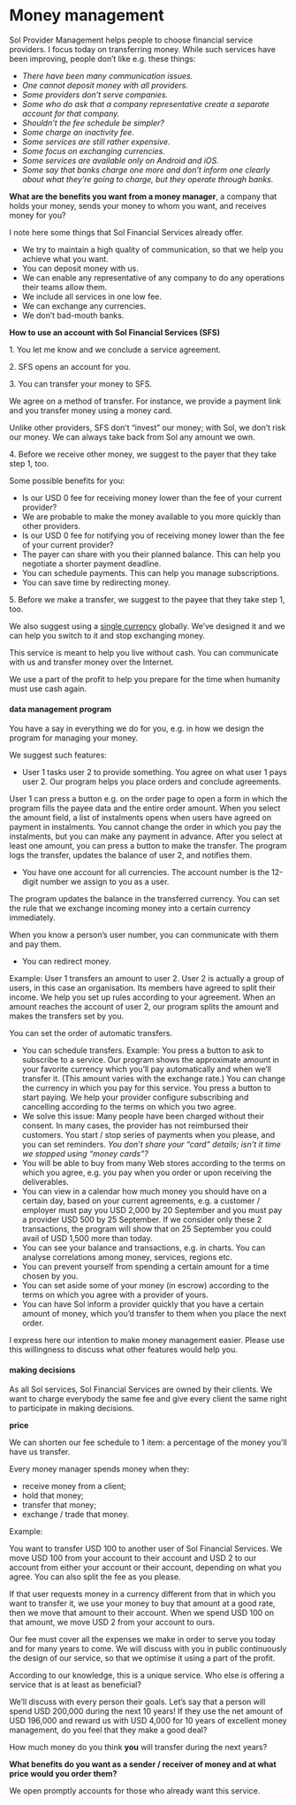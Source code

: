# Money management

Sol Provider Management helps people to choose financial service providers. I focus today on transferring money. While such services have been improving, people don’t like e.g. these things:

*   *There have been many communication issues.*
*   *One cannot deposit money with all providers.*
*   *Some providers don’t serve companies.*
*   *Some who do ask that a company representative create a separate account for that company.*
*   *Shouldn’t the fee schedule be simpler?*
*   *Some charge an inactivity fee.*
*   *Some services are still rather expensive.*
*   *Some focus on exchanging currencies.*
*   *Some services are available only on Android and iOS.*
*   *Some say that banks charge one more and don’t inform one clearly about what they’re going to charge, but they operate through banks.*

**What are the benefits you want from a money manager**, a company that holds your money, sends your money to whom you want, and receives money for you?

I note here some things that Sol Financial Services already offer.

*   We try to maintain a high quality of communication, so that we help you achieve what you want.
*   You can deposit money with us.
*   We can enable any representative of any company to do any operations their teams allow them.
*   We include all services in one low fee.
*   We can exchange any currencies.
*   We don’t bad-mouth banks.

**How to use an account with Sol Financial Services (SFS)**

1\. You let me know and we conclude a service agreement.

2\. SFS opens an account for you.

3\. You can transfer your money to SFS.

We agree on a method of transfer. For instance, we provide a payment link and you transfer money using a money card.

Unlike other providers, SFS don’t “invest” our money; with Sol, we don’t risk our money. We can always take back from Sol any amount we own.

4\. Before we receive other money, we suggest to the payer that they take step 1, too.

Some possible benefits for you:

*   Is our USD 0 fee for receiving money lower than the fee of your current provider?
*   We are probable to make the money available to you more quickly than other providers.
*   Is our USD 0 fee for notifying you of receiving money lower than the fee of your current provider?
*   The payer can share with you their planned balance. This can help you negotiate a shorter payment deadline.
*   You can schedule payments. This can help you manage subscriptions.
*   You can save time by redirecting money.

5\. Before we make a transfer, we suggest to the payee that they take step 1, too.

We also suggest using a [single currency](https://sites.google.com/sol.enterprises/eng/ask-for/money) globally. We’ve designed it and we can help you switch to it and stop exchanging money.

This service is meant to help you live without cash. You can communicate with us and transfer money over the Internet.

We use a part of the profit to help you prepare for the time when humanity must use cash again.

#### **data management program**

You have a say in everything we do for you, e.g. in how we design the program for managing your money.

We suggest such features:

*   User 1 tasks user 2 to provide something. You agree on what user 1 pays user 2. Our program helps you place orders and conclude agreements.

User 1 can press a button e.g. on the order page to open a form in which the program fills the payee data and the entire order amount. When you select the amount field, a list of instalments opens when users have agreed on payment in instalments. You cannot change the order in which you pay the instalments, but you can make any payment in advance. After you select at least one amount, you can press a button to make the transfer. The program logs the transfer, updates the balance of user 2, and notifies them.

*   You have one account for all currencies. The account number is the 12-digit number we assign to you as a user.

The program updates the balance in the transferred currency. You can set the rule that we exchange incoming money into a certain currency immediately.

When you know a person’s user number, you can communicate with them and pay them.

*   You can redirect money.

Example: User 1 transfers an amount to user 2. User 2 is actually a group of users, in this case an organisation. Its members have agreed to split their income. We help you set up rules according to your agreement. When an amount reaches the account of user 2, our program splits the amount and makes the transfers set by you.

You can set the order of automatic transfers.

*   You can schedule transfers. Example: You press a button to ask to subscribe to a service. Our program shows the approximate amount in your favorite currency which you’ll pay automatically and when we’ll transfer it. (This amount varies with the exchange rate.) You can change the currency in which you pay for this service. You press a button to start paying. We help your provider configure subscribing and cancelling according to the terms on which you two agree.
*   We solve this issue: Many people have been charged without their consent. In many cases, the provider has not reimbursed their customers. You start / stop series of payments when you please, and you can set reminders. *You don’t share your “card” details; isn’t it time we stopped using “money cards”?*
*   You will be able to buy from many Web stores according to the terms on which you agree, e.g. you pay when you order or upon receiving the deliverables.
*   You can view in a calendar how much money you should have on a certain day, based on your current agreements, e.g. a customer / employer must pay you USD 2,000 by 20 September and you must pay a provider USD 500 by 25 September. If we consider only these 2 transactions, the program will show that on 25 September you could avail of USD 1,500 more than today.
*   You can see your balance and transactions, e.g. in charts. You can analyse correlations among money, services, regions etc.
*   You can prevent yourself from spending a certain amount for a time chosen by you.
*   You can set aside some of your money (in escrow) according to the terms on which you agree with a provider of yours.
*   You can have Sol inform a provider quickly that you have a certain amount of money, which you’d transfer to them when you place the next order.

I express here our intention to make money management easier. Please use this willingness to discuss what other features would help you.

#### **making decisions**

As all Sol services, Sol Financial Services are owned by their clients. We want to charge everybody the same fee and give every client the same right to participate in making decisions.

**price**

We can shorten our fee schedule to 1 item: a percentage of the money you’ll have us transfer.

Every money manager spends money when they:

*   receive money from a client;
*   hold that money;
*   transfer that money;
*   exchange / trade that money.

Example:

You want to transfer USD 100 to another user of Sol Financial Services. We move USD 100 from your account to their account and USD 2 to our account from either your account or their account, depending on what you agree. You can also split the fee as you please.

If that user requests money in a currency different from that in which you want to transfer it, we use your money to buy that amount at a good rate, then we move that amount to their account. When we spend USD 100 on that amount, we move USD 2 from your account to ours.

Our fee must cover all the expenses we make in order to serve you today and for many years to come. We will discuss with you in public continuously the design of our service, so that we optimise it using a part of the profit.

According to our knowledge, this is a unique service. Who else is offering a service that is at least as beneficial?

We’ll discuss with every person their goals. Let’s say that a person will spend USD 200,000 during the next 10 years! If they use the net amount of USD 196,000 and reward us with USD 4,000 for 10 years of excellent money management, do you feel that they make a good deal?

How much money do you think **you** will transfer during the next years?

**What benefits do you want as a sender / receiver of money and at what price would you order them?**

We open promptly accounts for those who already want this service.